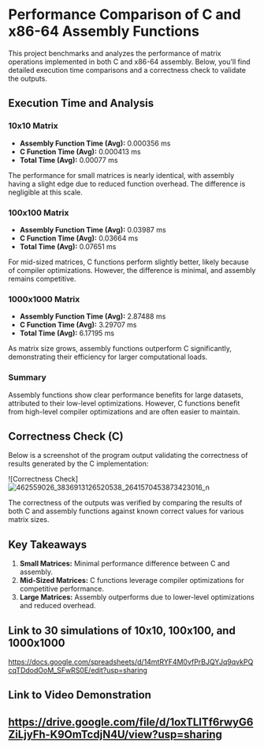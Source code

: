 # Performance Comparison of C and x86-64 Assembly Functions

This project benchmarks and analyzes the performance of matrix operations implemented in both C and x86-64 assembly. Below, you'll find detailed execution time comparisons and a correctness check to validate the outputs.

## Execution Time and Analysis

### 10x10 Matrix
- **Assembly Function Time (Avg):** 0.000356 ms  
- **C Function Time (Avg):** 0.000413 ms  
- **Total Time (Avg):** 0.00077 ms  

The performance for small matrices is nearly identical, with assembly having a slight edge due to reduced function overhead. The difference is negligible at this scale.

### 100x100 Matrix
- **Assembly Function Time (Avg):** 0.03987 ms  
- **C Function Time (Avg):** 0.03664 ms  
- **Total Time (Avg):** 0.07651 ms  

For mid-sized matrices, C functions perform slightly better, likely because of compiler optimizations. However, the difference is minimal, and assembly remains competitive.

### 1000x1000 Matrix
- **Assembly Function Time (Avg):** 2.87488 ms  
- **C Function Time (Avg):** 3.29707 ms  
- **Total Time (Avg):** 6.17195 ms  

As matrix size grows, assembly functions outperform C significantly, demonstrating their efficiency for larger computational loads.

### Summary
Assembly functions show clear performance benefits for large datasets, attributed to their low-level optimizations. However, C functions benefit from high-level compiler optimizations and are often easier to maintain.

## Correctness Check (C)

Below is a screenshot of the program output validating the correctness of results generated by the C implementation:

![Correctness Check]![462559026_3836913126520538_2641570453873423016_n](https://github.com/user-attachments/assets/4dbb7a84-fe66-47aa-ae8c-a348f832d70c)

The correctness of the outputs was verified by comparing the results of both C and assembly functions against known correct values for various matrix sizes.

## Key Takeaways
1. **Small Matrices:** Minimal performance difference between C and assembly.  
2. **Mid-Sized Matrices:** C functions leverage compiler optimizations for competitive performance.  
3. **Large Matrices:** Assembly outperforms due to lower-level optimizations and reduced overhead.  

## Link to 30 simulations of 10x10, 100x100, and 1000x1000
https://docs.google.com/spreadsheets/d/14mtRYF4M0vfPrBJQYJq9qvkPQcqTDdodOoM_SFwRS0E/edit?usp=sharing

## Link to Video Demonstration
https://drive.google.com/file/d/1oxTLITf6rwyG6ZiLjyFh-K9OmTcdjN4U/view?usp=sharing
---
